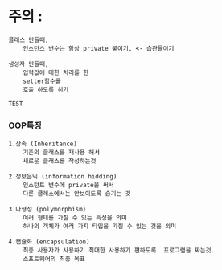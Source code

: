 # 주의 : 
	클래스 만들때,
		인스턴스 변수는 항상 private 붙이기, <- 습관들이기

	생성자 만들때,
		입력값에 대한 처리를 한
		setter함수를 
		호출 하도록 히기  

```
TEST
```

### OOP특징

	1.상속 (Inheritance)
		기존의 클래스를 재사용 해서 
		새로운 클래스를 작성하는것

	2.정보은닉 (information hidding)
		인스턴트 변수에 private을 써서 
		다른 클레스에서는 안보이도록 숨기는 것

	3.다형성 (polymorphism)
		여러 형태를 가질 수 있는 특성을 의미
		하나의 객체가 여러 가지 타입을 가질 수 있는 것을 의미

	4.캡슐화 (encapsulation)
		최종 사용자가 사용하기 최대한 사용하기 편하도록	프로그램을 짜는것.
		소프트웨어의 최종 목표
		
